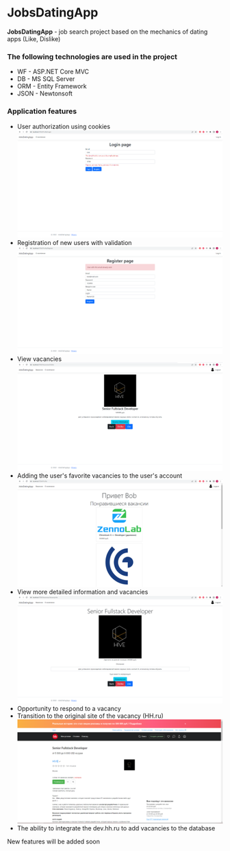 # JobsDatingApp 
**JobsDatingApp** - job search project based on the mechanics of dating apps (Like, Dislike)
### The following technologies are used in the project
 - WF - ASP.NET Core MVC
 - DB - MS SQL Server
 - ORM - Entity Framework
 - JSON - Newtonsoft
### Application features
- User authorization using cookies
 ![login](https://github.com/YashaVinter/JobsDatingApp/blob/master/demonstration/img/login.png?raw=true)
 - Registration of new users with validation
 ![registry](https://github.com/YashaVinter/JobsDatingApp/blob/master/demonstration/img/registry.png?raw=true)
- View vacancies
 ![vacancy](https://github.com/YashaVinter/JobsDatingApp/blob/master/demonstration/img/vacancy.png?raw=true)
- Adding the user's favorite vacancies to the user's account
 ![likedVacanies](https://github.com/YashaVinter/JobsDatingApp/blob/master/demonstration/img/likedVacanies.png?raw=true)
- View more detailed information and vacancies
 ![vacancyInfo](https://github.com/YashaVinter/JobsDatingApp/blob/master/demonstration/img/vacancyInfo.png?raw=true)
- Opportunity to respond to a vacancy
- Transition to the original site of the vacancy (HH.ru)
 ![respond](https://github.com/YashaVinter/JobsDatingApp/blob/master/demonstration/img/respond.png?raw=true)
- The ability to integrate the dev.hh.ru to add vacancies to the database
 
 New features will be added soon